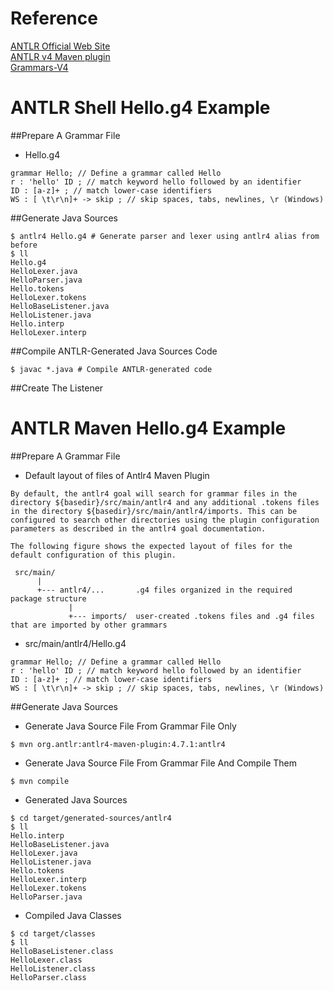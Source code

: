# Reference
[ANTLR Official Web Site](https://www.antlr.org/)  
[ANTLR v4 Maven plugin](https://www.antlr.org/api/maven-plugin/latest/index.html)  
[Grammars-V4](https://github.com/sleeplotus/grammars-v4)
# ANTLR Shell Hello.g4 Example
##Prepare A Grammar File  
* Hello.g4
```
grammar Hello; // Define a grammar called Hello
r : 'hello' ID ; // match keyword hello followed by an identifier
ID : [a-z]+ ; // match lower-case identifiers
WS : [ \t\r\n]+ -> skip ; // skip spaces, tabs, newlines, \r (Windows)
```
##Generate Java Sources
```
$ antlr4 Hello.g4 # Generate parser and lexer using antlr4 alias from before
$ ll
Hello.g4 
HelloLexer.java 
HelloParser.java
Hello.tokens 
HelloLexer.tokens
HelloBaseListener.java 
HelloListener.java
Hello.interp
HelloLexer.interp
```
##Compile ANTLR-Generated Java Sources Code
```
$ javac *.java # Compile ANTLR-generated code
```
##Create The Listener

# ANTLR Maven Hello.g4 Example
##Prepare A Grammar File  
* Default layout of files of Antlr4 Maven Plugin 
```
By default, the antlr4 goal will search for grammar files in the directory ${basedir}/src/main/antlr4 and any additional .tokens files in the directory ${basedir}/src/main/antlr4/imports. This can be configured to search other directories using the plugin configuration parameters as described in the antlr4 goal documentation.

The following figure shows the expected layout of files for the default configuration of this plugin.

 src/main/
      |
      +--- antlr4/...       .g4 files organized in the required package structure
             |
             +--- imports/  user-created .tokens files and .g4 files that are imported by other grammars
```
* src/main/antlr4/Hello.g4
```
grammar Hello; // Define a grammar called Hello
r : 'hello' ID ; // match keyword hello followed by an identifier
ID : [a-z]+ ; // match lower-case identifiers
WS : [ \t\r\n]+ -> skip ; // skip spaces, tabs, newlines, \r (Windows)
```
##Generate Java Sources
* Generate Java Source File From Grammar File Only
```
$ mvn org.antlr:antlr4-maven-plugin:4.7.1:antlr4
```
* Generate Java Source File From Grammar File And Compile Them
```
$ mvn compile
```
* Generated Java Sources
```
$ cd target/generated-sources/antlr4
$ ll
Hello.interp  
HelloBaseListener.java  
HelloLexer.java    
HelloListener.java
Hello.tokens  
HelloLexer.interp      
HelloLexer.tokens  
HelloParser.java
```
* Compiled Java Classes
```
$ cd target/classes
$ ll
HelloBaseListener.class  
HelloLexer.class    
HelloListener.class
HelloParser.class
```

